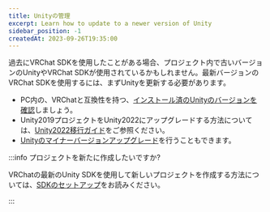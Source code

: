 ```yaml
---
title: Unityの管理
excerpt: Learn how to update to a newer version of Unity
sidebar_position: -1
createdAt: 2023-09-26T19:35:00
---
```

<!-- If you've worked with the VRChat SDK in the past, your project may be using an old version of Unity and the VRChat SDK. To use the latest version of the VRChat SDK, you'll first need to update Unity. -->
過去にVRChat SDKを使用したことがある場合、プロジェクト内で古いバージョンのUnityやVRChat SDKが使用されているかもしれません。最新バージョンのVRChat SDKを使用するには、まずUnityを更新する必要があります。

<!-- - [Check which versions of Unity you already have installed](unity-2022.md#managing-unity-versions) on your PC that are VRChat compatible.
- Read our [Unity 2022 migration guide](/sdk/upgrade/unity-2022) to learn how to upgrade your Unity 2019 project to Unity 2022.
- Learn how to perform a [minor Unity version upgrade](/sdk/upgrade/migrating-to-a-newer-minor-unity-version). -->
- PC内の、VRChatと互換性を持つ、[インストール済のUnityのバージョンを確認](/sdk/upgrade/unity-2022#managing-unity-versions)しましょう。
- Unity2019プロジェクトをUnity2022にアップグレードする方法については、[Unity2022移行ガイド](/sdk/upgrade/unity-2022)をご参照ください。
- [Unityのマイナーバージョンアップグレード](/sdk/upgrade/migrating-to-a-newer-minor-unity-version)を行うこともできます。

<!-- :::info Starting a new project? -->
:::info プロジェクトを新たに作成したいですか?

<!-- Read [Setting up the SDK](/sdk/index) to learn how to create new projects with VRChat's latest Unity SDK. -->
VRChatの最新のUnity SDKを使用して新しいプロジェクトを作成する方法については、[SDKのセットアップ](/sdk)をお読みください。

:::